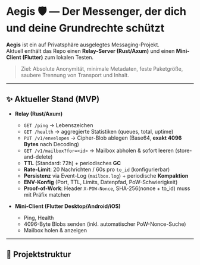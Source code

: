 # Aegis 🛡️ — Der Messenger, der dich und deine Grundrechte schützt

**Aegis** ist ein auf Privatsphäre ausgelegtes Messaging-Projekt.  
Aktuell enthält das Repo einen **Relay-Server (Rust/Axum)** und einen **Mini-Client (Flutter)** zum lokalen Testen.

> Ziel: Absolute Anonymität, minimale Metadaten, feste Paketgröße, saubere Trennung von Transport und Inhalt.

---

## ✨ Aktueller Stand (MVP)

- **Relay (Rust/Axum)**
  - `GET /ping` → Lebenszeichen
  - `GET /health` → aggregierte Statistiken (queues, total, uptime)
  - `PUT /v1/envelopes` → Cipher-Blob ablegen (Base64, **exakt 4096 Bytes** nach Decoding)
  - `GET /v1/mailbox?for=<id>` → Mailbox abholen & sofort leeren (store-and-delete)
  - **TTL** (Standard: 72h) + periodisches **GC**
  - **Rate-Limit**: 20 Nachrichten / 60s pro `to_id` (konfigurierbar)
  - **Persistenz** via Event-Log (`mailbox.log`) + periodische **Kompaktion**
  - **ENV-Konfig** (Port, TTL, Limits, Datenpfad, PoW-Schwierigkeit)
  - **Proof-of-Work**: Header `X-POW-Nonce`, SHA-256(nonce + to_id) muss mit Präfix matchen

- **Mini-Client (Flutter Desktop/Android/iOS)**
  - Ping, Health
  - 4096-Byte Blobs senden (inkl. automatischer PoW-Nonce-Suche)
  - Mailbox holen & anzeigen

---

## 📂 Projektstruktur

